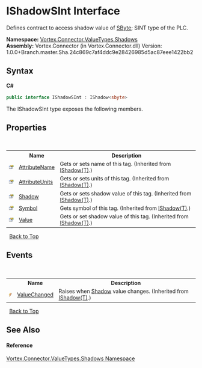 # IShadowSInt Interface
 

Defines contract to access shadow value of <a href="https://docs.microsoft.com/dotnet/api/system.sbyte" target="_blank">SByte</a>; SINT type of the PLC.

**Namespace:**&nbsp;<a href="N_Vortex_Connector_ValueTypes_Shadows.md">Vortex.Connector.ValueTypes.Shadows</a><br />**Assembly:**&nbsp;Vortex.Connector (in Vortex.Connector.dll) Version: 1.0.0+Branch.master.Sha.24c869c7af4ddc9e28426985d5ac87eee1422bb2

## Syntax

**C#**<br />
``` C#
public interface IShadowSInt : IShadow<sbyte>
```

The IShadowSInt type exposes the following members.


## Properties
&nbsp;<table><tr><th></th><th>Name</th><th>Description</th></tr><tr><td>![Public property](media/pubproperty.gif "Public property")</td><td><a href="P_Vortex_Connector_ValueTypes_Shadows_IShadow_1_AttributeName.md">AttributeName</a></td><td>
Gets or sets name of this tag.
 (Inherited from <a href="T_Vortex_Connector_ValueTypes_Shadows_IShadow_1.md">IShadow(T)</a>.)</td></tr><tr><td>![Public property](media/pubproperty.gif "Public property")</td><td><a href="P_Vortex_Connector_ValueTypes_Shadows_IShadow_1_AttributeUnits.md">AttributeUnits</a></td><td>
Gets or sets units of this tag.
 (Inherited from <a href="T_Vortex_Connector_ValueTypes_Shadows_IShadow_1.md">IShadow(T)</a>.)</td></tr><tr><td>![Public property](media/pubproperty.gif "Public property")</td><td><a href="P_Vortex_Connector_ValueTypes_Shadows_IShadow_1_Shadow.md">Shadow</a></td><td>
Gets or sets shadow value of this tag.
 (Inherited from <a href="T_Vortex_Connector_ValueTypes_Shadows_IShadow_1.md">IShadow(T)</a>.)</td></tr><tr><td>![Public property](media/pubproperty.gif "Public property")</td><td><a href="P_Vortex_Connector_ValueTypes_Shadows_IShadow_1_Symbol.md">Symbol</a></td><td>
Gets symbol of this tag.
 (Inherited from <a href="T_Vortex_Connector_ValueTypes_Shadows_IShadow_1.md">IShadow(T)</a>.)</td></tr><tr><td>![Public property](media/pubproperty.gif "Public property")</td><td><a href="P_Vortex_Connector_ValueTypes_Shadows_IShadow_1_Value.md">Value</a></td><td>
Gets or set shadow value of this tag.
 (Inherited from <a href="T_Vortex_Connector_ValueTypes_Shadows_IShadow_1.md">IShadow(T)</a>.)</td></tr></table>&nbsp;
<a href="#ishadowsint-interface">Back to Top</a>

## Events
&nbsp;<table><tr><th></th><th>Name</th><th>Description</th></tr><tr><td>![Public event](media/pubevent.gif "Public event")</td><td><a href="E_Vortex_Connector_ValueTypes_Shadows_IShadow_1_ValueChanged.md">ValueChanged</a></td><td>
Raises when <a href="P_Vortex_Connector_ValueTypes_Shadows_IShadow_1_Shadow.md">Shadow</a> value changes.
 (Inherited from <a href="T_Vortex_Connector_ValueTypes_Shadows_IShadow_1.md">IShadow(T)</a>.)</td></tr></table>&nbsp;
<a href="#ishadowsint-interface">Back to Top</a>

## See Also


#### Reference
<a href="N_Vortex_Connector_ValueTypes_Shadows.md">Vortex.Connector.ValueTypes.Shadows Namespace</a><br />